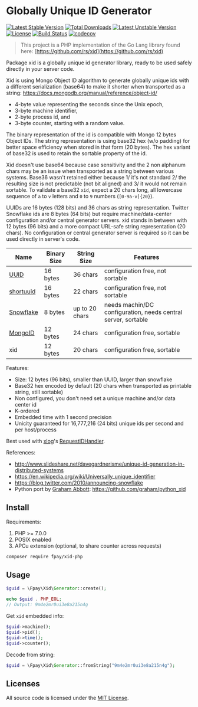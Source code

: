 # Globally Unique ID Generator

[![Latest Stable Version](https://poser.pugx.org/fpay/xid-php/v/stable)](https://packagist.org/packages/fpay/xid-php)
[![Total Downloads](https://poser.pugx.org/fpay/xid-php/downloads)](https://packagist.org/packages/fpay/xid-php)
[![Latest Unstable Version](https://poser.pugx.org/fpay/xid-php/v/unstable)](https://packagist.org/packages/fpay/xid-php)
[![License](https://poser.pugx.org/fpay/xid-php/license)](https://packagist.org/packages/fpay/xid-php)
[![Build Status](https://travis-ci.org/fpay/xid-php.svg?branch=master)](https://travis-ci.org/fpay/xid-php)
[![codecov](https://codecov.io/gh/fpay/xid-php/branch/master/graph/badge.svg)](https://codecov.io/gh/fpay/xid-php)

> This project is a PHP implementation of the Go Lang library found here: [https://github.com/rs/xid](https://github.com/rs/xid)

Package xid is a globally unique id generator library, ready to be used safely directly in your server code.

Xid is using Mongo Object ID algorithm to generate globally unique ids with a different serialization (base64) to make it shorter when transported as a string:
https://docs.mongodb.org/manual/reference/object-id/

- 4-byte value representing the seconds since the Unix epoch,
- 3-byte machine identifier,
- 2-byte process id, and
- 3-byte counter, starting with a random value.

The binary representation of the id is compatible with Mongo 12 bytes Object IDs.
The string representation is using base32 hex (w/o padding) for better space efficiency
when stored in that form (20 bytes). The hex variant of base32 is used to retain the
sortable property of the id.

Xid doesn't use base64 because case sensitivity and the 2 non alphanum chars may be an
issue when transported as a string between various systems. Base36 wasn't retained either
because 1/ it's not standard 2/ the resulting size is not predictable (not bit aligned)
and 3/ it would not remain sortable. To validate a base32 `xid`, expect a 20 chars long,
all lowercase sequence of `a` to `v` letters and `0` to `9` numbers (`[0-9a-v]{20}`).

UUIDs are 16 bytes (128 bits) and 36 chars as string representation. Twitter Snowflake
ids are 8 bytes (64 bits) but require machine/data-center configuration and/or central
generator servers. xid stands in between with 12 bytes (96 bits) and a more compact
URL-safe string representation (20 chars). No configuration or central generator server
is required so it can be used directly in server's code.

| Name        | Binary Size | String Size    | Features
|-------------|-------------|----------------|----------------
| [UUID]      | 16 bytes    | 36 chars       | configuration free, not sortable
| [shortuuid] | 16 bytes    | 22 chars       | configuration free, not sortable
| [Snowflake] | 8 bytes     | up to 20 chars | needs machin/DC configuration, needs central server, sortable
| [MongoID]   | 12 bytes    | 24 chars       | configuration free, sortable
| xid         | 12 bytes    | 20 chars       | configuration free, sortable

[UUID]: https://en.wikipedia.org/wiki/Universally_unique_identifier
[shortuuid]: https://github.com/stochastic-technologies/shortuuid
[Snowflake]: https://blog.twitter.com/2010/announcing-snowflake
[MongoID]: https://docs.mongodb.org/manual/reference/object-id/

Features:

- Size: 12 bytes (96 bits), smaller than UUID, larger than snowflake
- Base32 hex encoded by default (20 chars when transported as printable string, still sortable)
- Non configured, you don't need set a unique machine and/or data center id
- K-ordered
- Embedded time with 1 second precision
- Unicity guaranteed for 16,777,216 (24 bits) unique ids per second and per host/process

Best used with [xlog](https://github.com/rs/xlog)'s
[RequestIDHandler](https://godoc.org/github.com/rs/xlog#RequestIDHandler).

References:

- http://www.slideshare.net/davegardnerisme/unique-id-generation-in-distributed-systems
- https://en.wikipedia.org/wiki/Universally_unique_identifier
- https://blog.twitter.com/2010/announcing-snowflake
- Python port by [Graham Abbott](https://github.com/graham): https://github.com/graham/python_xid

## Install

Requirements:

1. PHP >= 7.0.0
2. POSIX enabled
3. APCu extension (optional, to share counter across requests)

```sh
composer require fpay/xid-php
```

## Usage

```php
$guid = \Fpay\Xid\Generator::create();

echo $guid . PHP_EOL;
// Output: 9m4e2mr0ui3e8a215n4g
```

Get `xid` embedded info:

```php
$guid->machine();
$guid->pid();
$guid->time();
$guid->counter();
```

Decode from string:

```php
$guid = \Fpay\Xid\Generator::fromString("9m4e2mr0ui3e8a215n4g");
```

## Licenses

All source code is licensed under the [MIT License](https://raw.github.com/fpay/xid-php/master/LICENSE).
